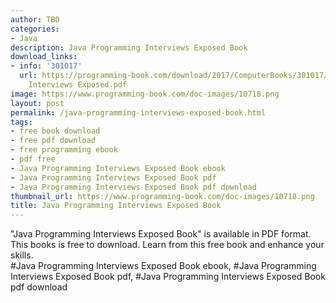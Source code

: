 ```yaml
---
author: TBD
categories:
- Java
description: Java Programming Interviews Exposed Book
download_links:
- info: '301017'
  url: https://programming-book.com/download/2017/ComputerBooks/301017/Java Programming
    Interviews Exposed.pdf
image: https://www.programming-book.com/doc-images/10718.png
layout: post
permalink: /java-programming-interviews-exposed-book.html
tags:
- free book download
- free pdf download
- free programming ebook
- pdf free
- Java Programming Interviews Exposed Book ebook
- Java Programming Interviews Exposed Book pdf
- Java Programming Interviews Exposed Book pdf download
thumbnail_url: https://www.programming-book.com/doc-images/10718.png
title: Java Programming Interviews Exposed Book
---
```


 
<div class="item-desc text-justify">
  "Java Programming Interviews Exposed Book" is available in PDF format. This books is free to download. Learn from this free book and enhance your skills.
  <br>
  #Java Programming Interviews Exposed Book ebook, #Java Programming Interviews Exposed Book pdf, #Java Programming Interviews Exposed Book pdf download
</div>